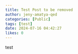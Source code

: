 ```yaml
---
title: Test Post to be removed
author: jeny-amatya-qed
categories: [Public]
tags: [test]
date: 2024-07-16 04:42:27 
likes: 0
---
```


test